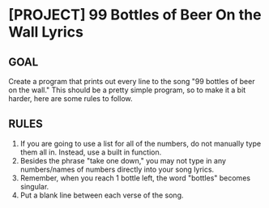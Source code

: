<h1>[PROJECT] 99 Bottles of Beer On the Wall Lyrics</h1>

<h2>GOAL</h2>

<p>Create a program that prints out every line to the song "99 bottles of beer on the wall." This should be a pretty simple program, so to make it a bit harder, here are some rules to follow.</p>

<h2>RULES</h2>

<ol>
	<li>If you are going to use a list for all of the numbers, do not manually type them all in. Instead, use a built in function.</li>
	<li>Besides the phrase "take one down," you may not type in any numbers/names of numbers directly into your song lyrics.</li>
	<li>Remember, when you reach 1 bottle left, the word "bottles" becomes singular.</li>
	<li>Put a blank line between each verse of the song.</li>
</ol>